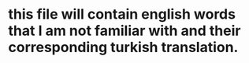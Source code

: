 # this file will contain english words that I am not familiar with and their corresponding turkish translation.